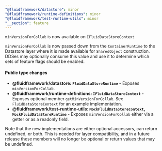 ```yaml
---
"@fluidframework/datastore": minor
"@fluidframework/runtime-definitions": minor
"@fluidframework/test-runtime-utils": minor
"__section": feature
---
```

`minVersionForCollab` is now available on `IFluidDataStoreContext`

`minVersionForCollab` is now passed down from the `ContainerRuntime` to the Datastore layer where it is made available for
`SharedObject` construction.
DDSes may optionally consume this value and use it to determine which sets of feature flags should be enabled.

#### Public type changes

- **@fluidframework/datastore: `FluidDataStoreRuntime`** - Exposes `minVersionForCollab`.
- **@fluidframework/runtime-definitions: `IFluidDataStoreContext`** - Exposes optional member `getMinVersionForCollab`.
See `FluidDataStoreContext` for an example implementation.
- **@fluidframework/test-runtime-utils: `MockFluidDataStoreContext`, `MockFluidDataStoreRuntime`** - Exposes `minVersionForCollab`
either via a getter or as a readonly field.

Note that the new implementations are either optional accessors, can return undefined, or both.
This is needed for layer compatibility, and in a future release these members will no longer be optional or return
values that may be undefined.
